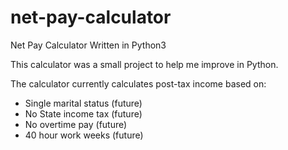 # net-pay-calculator
Net Pay Calculator Written in Python3

This calculator was a small project to help me improve in Python.

The calculator currently calculates post-tax income based on:

- Single marital status (future)
- No State income tax (future)
- No overtime pay (future)
- 40 hour work weeks (future)